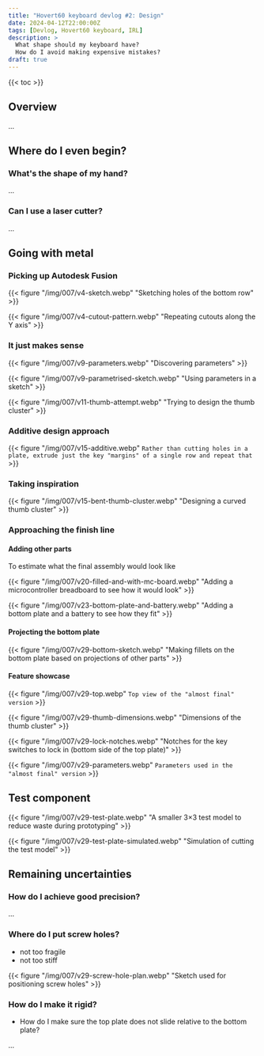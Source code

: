 ```yaml
---
title: "Hovert60 keyboard devlog #2: Design"
date: 2024-04-12T22:00:00Z
tags: [Devlog, Hovert60 keyboard, IRL]
description: >
  What shape should my keyboard have?
  How do I avoid making expensive mistakes?
draft: true
---
```


{{< toc >}}


## Overview

...


## Where do I even begin?

### What's the shape of my hand?

...


### Can I use a laser cutter?

...


## Going with metal

### Picking up Autodesk Fusion

{{< figure "/img/007/v4-sketch.webp" "Sketching holes of the bottom row" >}}

{{< figure "/img/007/v4-cutout-pattern.webp" "Repeating cutouts along the Y axis" >}}


### It just makes sense

{{< figure "/img/007/v9-parameters.webp" "Discovering parameters" >}}

{{< figure "/img/007/v9-parametrised-sketch.webp" "Using parameters in a sketch" >}}

{{< figure "/img/007/v11-thumb-attempt.webp" "Trying to design the thumb cluster" >}}


### Additive design approach

{{< figure "/img/007/v15-additive.webp" `Rather than cutting holes in a plate, extrude just the key "margins" of a single row and repeat that` >}}


### Taking inspiration

{{< figure "/img/007/v15-bent-thumb-cluster.webp" "Designing a curved thumb cluster" >}}


### Approaching the finish line

#### Adding other parts

To estimate what the final assembly would look like

{{< figure "/img/007/v20-filled-and-with-mc-board.webp" "Adding a microcontroller breadboard to see how it would look" >}}

{{< figure "/img/007/v23-bottom-plate-and-battery.webp" "Adding a bottom plate and a battery to see how they fit" >}}


#### Projecting the bottom plate

{{< figure "/img/007/v29-bottom-sketch.webp" "Making fillets on the bottom plate based on projections of other parts" >}}


#### Feature showcase

{{< figure "/img/007/v29-top.webp" `Top view of the "almost final" version` >}}

{{< figure "/img/007/v29-thumb-dimensions.webp" "Dimensions of the thumb cluster" >}}

{{< figure "/img/007/v29-lock-notches.webp" "Notches for the key switches to lock in (bottom side of the top plate)" >}}

{{< figure "/img/007/v29-parameters.webp" `Parameters used in the "almost final" version` >}}


## Test component

{{< figure "/img/007/v29-test-plate.webp" "A smaller 3×3 test model to reduce waste during prototyping" >}}

{{< figure "/img/007/v29-test-plate-simulated.webp" "Simulation of cutting the test model" >}}


## Remaining uncertainties

### How do I achieve good precision?

...


### Where do I put screw holes?

- not too fragile
- not too stiff

{{< figure "/img/007/v29-screw-hole-plan.webp" "Sketch used for positioning screw holes" >}}


### How do I make it rigid?

- How do I make sure the top plate does not slide relative to the bottom plate?

...
